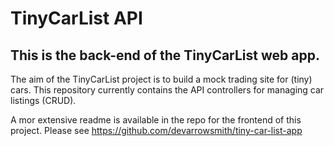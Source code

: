 # TinyCarList API

## This is the back-end of the TinyCarList web app.

The aim of the TinyCarList project is to build a mock trading site for (tiny) cars. This repository currently contains the API controllers for managing car listings (CRUD). 

A mor extensive readme is available in the repo for the frontend of this project. Please see https://github.com/devarrowsmith/tiny-car-list-app
